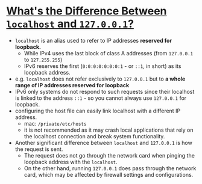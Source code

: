 # [What's the Difference Between `localhost` and `127.0.0.1`?](https://phoenixnap.com/kb/localhost-vs-127-0-0-1)

- `localhost` is an alias used to refer to IP addresses **reserved for loopback.**
  - While IPv4 uses the last block of class A addresses (from `127.0.0.1` to `127.255.255`)
  - IPv6 reserves the first (`0:0:0:0:0:0:0:1` - or `::1`, in short) as its loopback address.
- e.g. `localhost` does not refer exclusively to `127.0.0.1` but to **a whole range of IP addresses reserved for loopback**
- IPv6 only systems do not respond to such requests since their localhost is linked to the address `::1` - so you cannot always use `127.0.0.1` for loopback.
- configuring the host file can easily link localhost with a different IP address.
  - mac: `/private/etc/hosts`
  - it is not recommended as it may crash local applications that rely on the localhost connection and break system functionality.
- Another significant difference between `localhost` and `127.0.0.1` is how the request is sent.
  - The request does not go through the network card when pinging the loopback address with the `localhost`.
  - On the other hand, running `127.0.0.1` does pass through the network card, which may be affected by firewall settings and configurations.